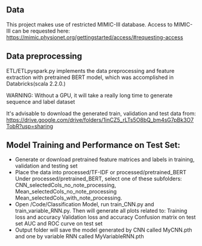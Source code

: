 ## Data
This project makes use of restricted MIMIC-III database. Access to MIMIC-III can be requested here:
https://mimic.physionet.org/gettingstarted/access/#requesting-access

## Data preprocessing
ETL/ETLpyspark.py implements the data preprocessing and feature extraction with pretrained BERT model,
which was accomplished in Databricks(scala 2.2.0.)

WARNING: Without a GPU, it will take a really long time to generate sequence and label dataset

It's advisable to download the generated train, validation and test data from: https://drive.google.com/drive/folders/1inCZ5_rLTs5O8bQ_bm4sG7pBk3O7TobR?usp=sharing

## Model Training and Performance on Test Set:
- Generate or download pretrained feature matrices and labels in training, validation and testing set
- Place the data into processed/TF-IDF or processed/pretrained_BERT
	Under processed/pretrained_BERT, select one of these subfolders: 
		CNN_selectedCols_no_note_processing, 
		Mean_selectedCols_no_note_processing
		Mean_selectedCols_with_note_processing.
- Open /Code/Classification Model, run train_CNN.py and train_variable_RNN.py. Then will generate all plots related to:
	Training loss and accuracy
	Validation loss and accuracy
	Confusion matrix on test set
	AUC and ROC curve on test set
- Output folder will save the model generated by CNN called MyCNN.pth and one by variable RNN called MyVariableRNN.pth




